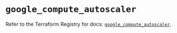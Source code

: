# `google_compute_autoscaler`

Refer to the Terraform Registry for docs: [`google_compute_autoscaler`](https://registry.terraform.io/providers/hashicorp/google/5.41.0/docs/resources/compute_autoscaler).
